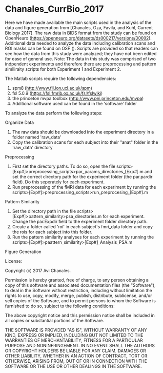 # Chanales_CurrBio_2017

Here we have made available the main scripts used in the analysis of the data and figure generation from [Chanales, Oza, Favila, and Kuhl, Current Biology 2017]. The raw data in BIDS format from the study can be found on OpenNeuro (https://openneuro.org/datasets/ds000217/versions/00002). Additional data needed to analyze the data including calibration scans and ROI masks can be found on OSF (). Scripts are provided so that readers can see how the data from this study were analyzed; they have not been edited for ease of general use. Note: The data in this study was comprised of two indpendent experiments and therefore there are preprocessing and pattern similiraity scripts for both Experiment 1 and Experiment 2.  

The Matlab scripts require the following dependencies:
1) spm8 (http://www.fil.ion.ucl.ac.uk/spm)
2) fsl 5.0.9 (https://fsl.fmrib.ox.ac.uk/fsl/fslwiki)
3) the princeton mvpa toolbox (http://www.pni.princeton.edu/mvpa)
4) Additional software used can be found in the 'software' folder

To analyze the data perform the following steps:

Organize Data
1) The raw data should be downloaded into the experiment directory in a folder named 'raw_data'
2) Copy the calibration scans for each subject into their "anat" folder in the 'raw_data' directory

Preprocessing
1) First set the directory paths. To do so, open the file scripts>[Exp#]>preprocessing_scripts>par_params_directories_[Exp#].m and set the correct directory path for the experiment folder (the par.pardir field). Do this seperately for each experiment.  
2) Run preprocessing of the fMRI data for each experiment by running the scripts>[Exp#]>preprocessing_scripts>run_preprocesing_[Exp#].m

Pattern Similarity
1) Set the directory path in the file scripts>[Exp#]>pattern_similarity>psa_directories.m for each experiment. Change the par.Expdir field to the experiment folder directory path. 
2) Create a folder called 'roi' in each subject's fmri_data folder and copy the rois for each subject into this folder. 
3) Run the pattern similarity analyses for each experiment by running the scripts>[Exp#]>paattern_similarity>[Exp#]_Analysis_PSA.m

Figure Generation


License:

Copyright (c) 2017 Avi Chanales.

Permission is hereby granted, free of charge, to any person obtaining a copy
of this software and associated documentation files (the "Software"), to deal
in the Software without restriction, including without limitation the rights
to use, copy, modify, merge, publish, distribute, sublicense, and/or sell
copies of the Software, and to permit persons to whom the Software is
furnished to do so, subject to the following conditions:

The above copyright notice and this permission notice shall be included in
all copies or substantial portions of the Software.

THE SOFTWARE IS PROVIDED "AS IS", WITHOUT WARRANTY OF ANY KIND, EXPRESS OR
IMPLIED, INCLUDING BUT NOT LIMITED TO THE WARRANTIES OF MERCHANTABILITY,
FITNESS FOR A PARTICULAR PURPOSE AND NONINFRINGEMENT. IN NO EVENT SHALL THE
AUTHORS OR COPYRIGHT HOLDERS BE LIABLE FOR ANY CLAIM, DAMAGES OR OTHER
LIABILITY, WHETHER IN AN ACTION OF CONTRACT, TORT OR OTHERWISE, ARISING FROM,
OUT OF OR IN CONNECTION WITH THE SOFTWARE OR THE USE OR OTHER DEALINGS IN
THE SOFTWARE.
